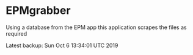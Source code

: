 # EPMgrabber
Using a database from the EPM app this application scrapes the files as required


Latest backup: Sun Oct 6 13:34:01 UTC 2019
